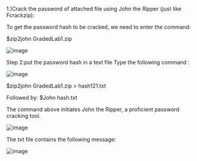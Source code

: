 1.)Crack the password of attached file using John the Ripper (just like Fcrackzip): 

To get the password hash to be cracked, we need to enter the command: 

$zip2john GradedLab1.zip 

  ![image](https://github.com/MANISH-RAWAT4749/EthicalHacking/assets/135990621/36b7f70d-f677-46fd-8a75-6610ee820e56)

 
Step 2:put the password hash in a text file Type the following command : 

![image](https://github.com/MANISH-RAWAT4749/EthicalHacking/assets/135990621/5a92c7b3-e024-4785-8bce-2ecc6cdb477b)

 
$zip2john GradedLab1.zip > hash121.txt 


   
Followed by: 
$John hash.txt 
 
The command above initiates John the Ripper, a proficient password cracking tool.

 ![image](https://github.com/MANISH-RAWAT4749/EthicalHacking/assets/135990621/351926cb-3a09-4f57-b0a0-f6ee1a00834f)

 
 
 
 
 
 
The txt file contains the following message:	 


  ![image](https://github.com/MANISH-RAWAT4749/EthicalHacking/assets/135990621/72fa794c-3d21-4503-8825-5377c1bf156c)

 
